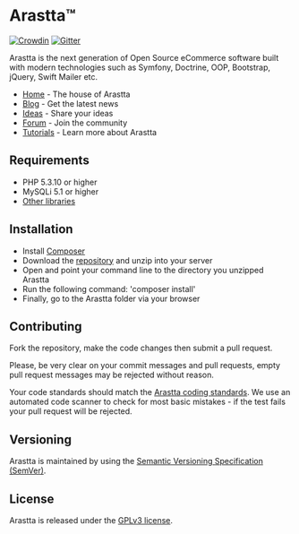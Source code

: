 # Arastta™

[![Crowdin](https://d322cqt584bo4o.cloudfront.net/arastta/localized.png)](https://crowdin.com/project/arastta) [![Gitter](https://badges.gitter.im/Join%20Chat.svg)](https://gitter.im/arastta/arastta)

Arastta is the next generation of Open Source eCommerce software built with modern technologies such as Symfony, Doctrine, OOP, Bootstrap, jQuery, Swift Mailer etc.

* [Home](http://arastta.org) - The house of Arastta
* [Blog](http://arastta.org/blog) - Get the latest news
* [Ideas](http://arastta.org/ideas) - Share your ideas
* [Forum](http://arastta.org/forum) - Join the community
* [Tutorials](http://arastta.org/docs) - Learn more about Arastta

## Requirements

  * PHP 5.3.10 or higher
  * MySQLi 5.1 or higher
  * [Other libraries](http://arastta.org/docs/requirements)

## Installation

  * Install [Composer](https://getcomposer.org/download)
  * Download the [repository](https://github.com/arastta/arastta/archive/master.zip) and unzip into your server
  * Open and point your command line to the directory you unzipped Arastta
  * Run the following command: 'composer install'
  * Finally, go to the Arastta folder via your browser

## Contributing

Fork the repository, make the code changes then submit a pull request.

Please, be very clear on your commit messages and pull requests, empty pull request messages may be rejected without reason.

Your code standards should match the [Arastta coding standards](https://github.com/arastta/arastta/wiki/Coding-Stardards). We use an automated code scanner to check for most basic mistakes - if the test fails your pull request will be rejected.

## Versioning

Arastta is maintained by using the [Semantic Versioning Specification (SemVer)](http://semver.org).

## License

Arastta is released under the [GPLv3 license](LICENSE.txt).